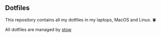 ## Dotfiles

This repository contains all my dotfiles in my laptops, MacOS and Linux. 🍀

All dotfiles are managed by [stow](http://brandon.invergo.net/news/2012-05-26-using-gnu-stow-to-manage-your-dotfiles.html)
